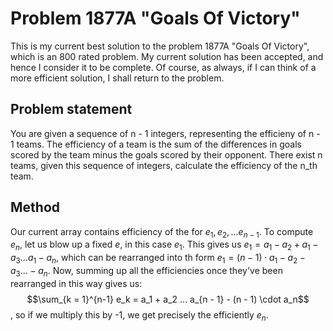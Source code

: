 # Problem 1877A "Goals Of Victory"
This is my current best solution to the problem 1877A "Goals Of Victory", which is an 800 rated problem. My current solution has been accepted, and hence I consider it to be complete. Of course, as always, if I can think of a more efficient solution, I shall return to the problem. 

## Problem statement
You are given a sequence of n - 1 integers, representing the efficieny of n - 1 teams. The efficiency of a team is the sum of the differences in goals scored by the team minus the goals scored by their opponent. There exist n teams, given this sequence of integers, calculate the efficiency of the n_th team.

## Method
Our current array contains efficiency of the for $e_1, e_2,...e_{n-1}$. To compute $e_n$, let us blow up a fixed $e$, in this case $e_1$. This gives us $e_1 = a_1 - a_2 + a_1 - a_3 ... a_1 - a_n$, which can be rearranged into th form $e_1 = (n - 1) \cdot a_1 - a_2 - a_3 ... - a_n$. Now, summing up all the efficiencies once they've been rearranged in this way gives us: $$\sum_{k = 1}^{n-1} e_k = a_1 + a_2 ... a_{n - 1} - (n - 1) \cdot a_n$$, so if we multiply this by -1, we get precisely the efficiently $e_n$.